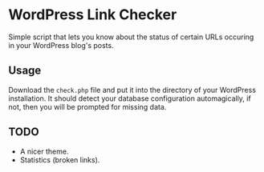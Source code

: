 WordPress Link Checker
======================
Simple script that lets you know about the status of certain URLs occuring in your WordPress blog's posts.

## Usage
Download the `check.php` file and put it into the directory of your WordPress installation.
It should detect your database configuration automagically, if not, then you will be prompted for missing data.

## TODO
- A nicer theme.
- Statistics (broken links).
